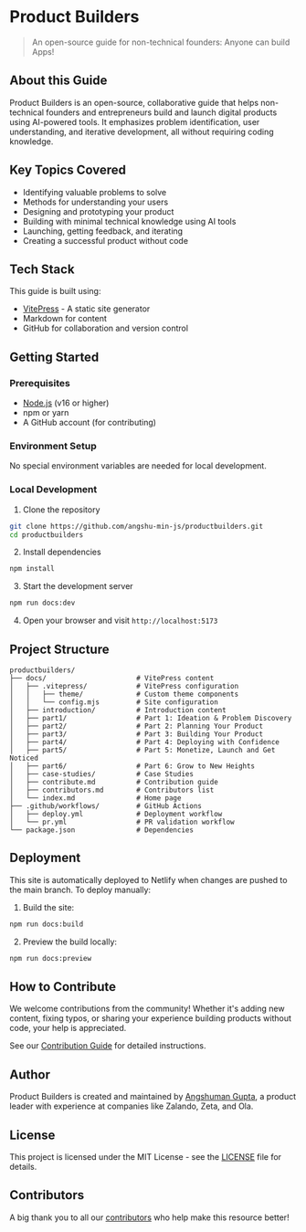 # Product Builders

> An open-source guide for non-technical founders: Anyone can build Apps!

## About this Guide

Product Builders is an open-source, collaborative guide that helps non-technical founders and entrepreneurs build and launch digital products using AI-powered tools. It emphasizes problem identification, user understanding, and iterative development, all without requiring coding knowledge.

## Key Topics Covered

- Identifying valuable problems to solve
- Methods for understanding your users
- Designing and prototyping your product
- Building with minimal technical knowledge using AI tools
- Launching, getting feedback, and iterating
- Creating a successful product without code

## Tech Stack

This guide is built using:
- [VitePress](https://vitepress.dev/) - A static site generator
- Markdown for content
- GitHub for collaboration and version control

## Getting Started

### Prerequisites

- [Node.js](https://nodejs.org/) (v16 or higher)
- npm or yarn
- A GitHub account (for contributing)

### Environment Setup

No special environment variables are needed for local development.

### Local Development

1. Clone the repository
```bash
git clone https://github.com/angshu-min-js/productbuilders.git
cd productbuilders
```

2. Install dependencies
```bash
npm install
```

3. Start the development server
```bash
npm run docs:dev
```

4. Open your browser and visit `http://localhost:5173`

## Project Structure

```
productbuilders/
├── docs/                      # VitePress content
│   ├── .vitepress/            # VitePress configuration
│   │   ├── theme/             # Custom theme components
│   │   └── config.mjs         # Site configuration
│   ├── introduction/          # Introduction content
│   ├── part1/                 # Part 1: Ideation & Problem Discovery
│   ├── part2/                 # Part 2: Planning Your Product
│   ├── part3/                 # Part 3: Building Your Product
│   ├── part4/                 # Part 4: Deploying with Confidence
│   ├── part5/                 # Part 5: Monetize, Launch and Get Noticed
│   ├── part6/                 # Part 6: Grow to New Heights
│   ├── case-studies/          # Case Studies
│   ├── contribute.md          # Contribution guide
│   ├── contributors.md        # Contributors list
│   └── index.md               # Home page
├── .github/workflows/         # GitHub Actions
│   ├── deploy.yml             # Deployment workflow
│   └── pr.yml                 # PR validation workflow
└── package.json               # Dependencies
```

## Deployment

This site is automatically deployed to Netlify when changes are pushed to the main branch. To deploy manually:

1. Build the site:
```bash
npm run docs:build
```

2. Preview the build locally:
```bash
npm run docs:preview
```

## How to Contribute

We welcome contributions from the community! Whether it's adding new content, fixing typos, or sharing your experience building products without code, your help is appreciated.

See our [Contribution Guide](https://productbuilders.netlify.app/contribute) for detailed instructions.

## Author

Product Builders is created and maintained by [Angshuman Gupta](https://github.com/angshu-min-js), a product leader with experience at companies like Zalando, Zeta, and Ola.

## License

This project is licensed under the MIT License - see the [LICENSE](LICENSE) file for details.

## Contributors

A big thank you to all our [contributors](https://productbuilders.netlify.app/contributors) who help make this resource better! 